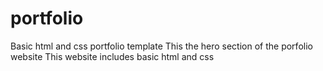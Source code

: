 # portfolio
Basic html and css portfolio template
This the hero section of the porfolio website
This website includes basic html and css 
